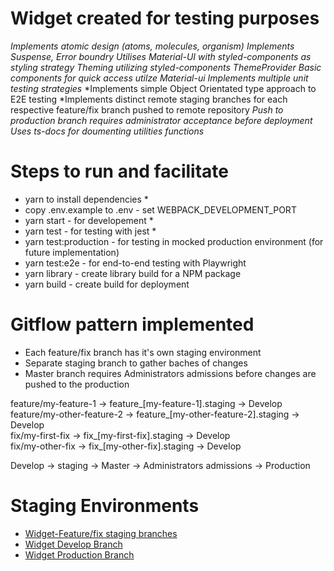 # Widget created for testing purposes
*Implements atomic design (atoms, molecules, organism)*
*Implements Suspense, Error boundry*
*Utilises Material-UI with styled-components as styling strategy*
*Theming utilizing styled-components ThemeProvider*
*Basic components for quick access utilze Material-ui*
*Implements multiple unit testing strategies*
*Implements simple Object Orientated type approach to E2E testing
*Implements distinct remote staging branches for each respective feature/fix branch pushed to remote repository
*Push to production branch requires administrator acceptance before deployment*
*Uses ts-docs for doumenting utilities functions*



# Steps to run and facilitate
* yarn to install dependencies *
* copy .env.example to .env  - set WEBPACK_DEVELOPMENT_PORT  
* yarn start -           for developement *
* yarn test  -           for testing with jest *
* yarn test:production - for testing in mocked production environment (for future implementation)
* yarn test:e2e        - for end-to-end testing with Playwright
* yarn library         - create library build for a NPM package
* yarn build           - create build for deployment 


# Gitflow pattern implemented
 * Each feature/fix branch has it's own staging environment
 * Separate staging branch to gather baches of changes
 * Master branch requires Administrators admissions before changes are pushed to the production 

feature/my-feature-1       ->   feature_[my-feature-1].staging       ->  Develop          
feature/my-other-feature-2 ->   feature_[my-other-feature-2].staging ->  Develop                                                                                         
fix/my-first-fix           ->   fix_[my-first-fix].staging           ->  Develop  
fix/my-other-fix           ->   fix_[my-other-fix].staging           ->  Develop  

Develop  -> staging  -> Master  -> Administrators admissions  ->   Production 

# Staging Environments
* [Widget-Feature/fix staging branches](https://[feature|fix_{BranchName}].staging.widget.setsudo.net)
* [Widget Develop Branch](https://staging.widget.setsudo.net)
* [Widget Production Branch](https://widget.setsudo.net)

